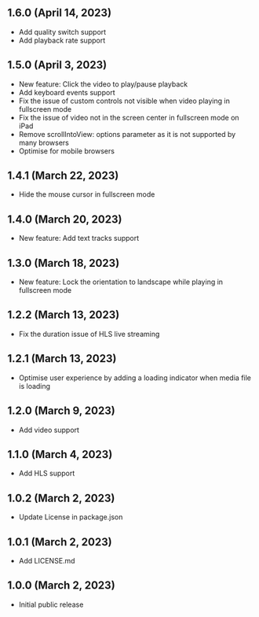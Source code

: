 ## 1.6.0 (April 14, 2023)

- Add quality switch support
- Add playback rate support

## 1.5.0 (April 3, 2023)

- New feature: Click the video to play/pause playback
- Add keyboard events support
- Fix the issue of custom controls not visible when video playing in fullscreen mode
- Fix the issue of video not in the screen center in fullscreen mode on iPad
- Remove scrollIntoView: options parameter as it is not supported by many browsers
- Optimise for mobile browsers

## 1.4.1 (March 22, 2023)

- Hide the mouse cursor in fullscreen mode

## 1.4.0 (March 20, 2023)

- New feature: Add text tracks support

## 1.3.0 (March 18, 2023)

- New feature: Lock the orientation to landscape while playing in fullscreen mode

## 1.2.2 (March 13, 2023)

- Fix the duration issue of HLS live streaming

## 1.2.1 (March 13, 2023)

- Optimise user experience by adding a loading indicator when media file is loading

## 1.2.0 (March 9, 2023)

- Add video support

## 1.1.0 (March 4, 2023)

- Add HLS support

## 1.0.2 (March 2, 2023)

- Update License in package.json

## 1.0.1 (March 2, 2023)

- Add LICENSE.md

## 1.0.0 (March 2, 2023)

- Initial public release